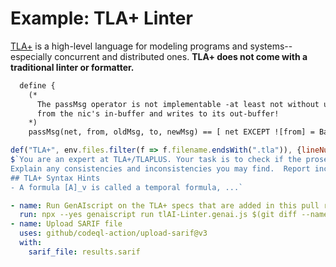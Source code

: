 # Example: TLA+ Linter

[TLA+](https://lamport.azurewebsites.net/tla/tla.html) is a high-level language for modeling programs and systems--especially
concurrent and distributed ones. **TLA+ does not come with a traditional linter or formatter.**

```txt
  define {
    (*
      The passMsg operator is not implementable -at least not without using extra synchronization- because it atomically reads a message
      from the nic's in-buffer and writes to its out-buffer!
    *)
    passMsg(net, from, oldMsg, to, newMsg) == [ net EXCEPT ![from] = BagRemove(@, oldMsg), ![to] = BagAdd(@, newMsg) ]
```

````js
def("TLA+", env.files.filter(f => f.filename.endsWith(".tla")), {lineNumbers: true})
$`You are an expert at TLA+/TLAPLUS. Your task is to check if the prose comments and their TLA+ declarations and definitions are syntactically and semantically consistent!!!
Explain any consistencies and inconsistencies you may find.  Report inconsistent and consistent pairs in a single ANNOTATION section.
## TLA+ Syntax Hints
- A formula [A]_v is called a temporal formula, ...`
````

````yaml
- name: Run GenAIscript on the TLA+ specs that are added in this pull request.
  run: npx --yes genaiscript run tlAI-Linter.genai.js $(git diff --name-only HEAD^ | grep '.tla') -oa results.sarif
- name: Upload SARIF file
  uses: github/codeql-action/upload-sarif@v3
  with:
    sarif_file: results.sarif
````
